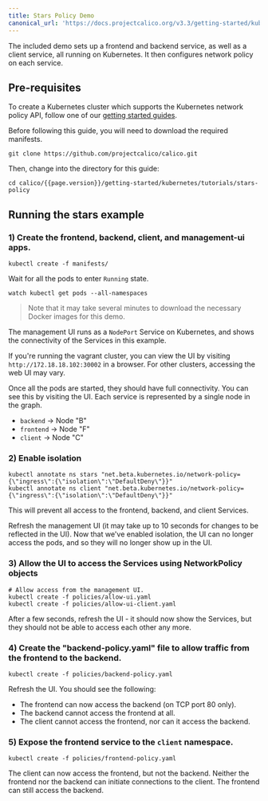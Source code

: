 ```yaml
---
title: Stars Policy Demo
canonical_url: 'https://docs.projectcalico.org/v3.3/getting-started/kubernetes/tutorials/stars-policy/'
---
```

The included demo sets up a frontend and backend service, as well as a client service, all
running on Kubernetes.  It then configures network policy on each service.

## Pre-requisites

To create a Kubernetes cluster which supports the Kubernetes network policy API, follow
one of our [getting started guides]({{site.baseurl}}/{{page.version}}/getting-started/kubernetes).  

Before following this guide, you will need to download the required manifests.

    git clone https://github.com/projectcalico/calico.git

Then, change into the directory for this guide:

    cd calico/{{page.version}}/getting-started/kubernetes/tutorials/stars-policy


## Running the stars example

### 1) Create the frontend, backend, client, and management-ui apps.

```shell
kubectl create -f manifests/
```

Wait for all the pods to enter `Running` state.

```shell
watch kubectl get pods --all-namespaces
```
> Note that it may take several minutes to download the necessary Docker images for this demo.

The management UI runs as a `NodePort` Service on Kubernetes, and shows the connectivity
of the Services in this example.

If you're running the vagrant cluster, you can view the UI by visiting `http://172.18.18.102:30002` in a browser.  For other clusters, accessing
the web UI may vary.

Once all the pods are started, they should have full connectivity. You can see this by visiting the UI.  Each service is
represented by a single node in the graph.

- `backend` -> Node "B"
- `frontend` -> Node "F"
- `client` -> Node "C"

### 2) Enable isolation

```shell
kubectl annotate ns stars "net.beta.kubernetes.io/network-policy={\"ingress\":{\"isolation\":\"DefaultDeny\"}}"
kubectl annotate ns client "net.beta.kubernetes.io/network-policy={\"ingress\":{\"isolation\":\"DefaultDeny\"}}"
```

This will prevent all access to the frontend, backend, and client Services.

Refresh the management UI (it may take up to 10 seconds for changes to be reflected in the UI).
Now that we've enabled isolation, the UI can no longer access the pods, and so they will no longer show up in the UI.

### 3) Allow the UI to access the Services using NetworkPolicy objects

```shell
# Allow access from the management UI.
kubectl create -f policies/allow-ui.yaml
kubectl create -f policies/allow-ui-client.yaml
```

After a few seconds, refresh the UI - it should now show the Services, but they should not be able to access each other any more.

### 4) Create the "backend-policy.yaml" file to allow traffic from the frontend to the backend.

```shell
kubectl create -f policies/backend-policy.yaml
```

Refresh the UI.  You should see the following:

- The frontend can now access the backend (on TCP port 80 only).
- The backend cannot access the frontend at all.
- The client cannot access the frontend, nor can it access the backend.

### 5) Expose the frontend service to the `client` namespace.

```shell
kubectl create -f policies/frontend-policy.yaml
```

The client can now access the frontend, but not the backend.  Neither the frontend nor the backend
can initiate connections to the client.  The frontend can still access the backend.
